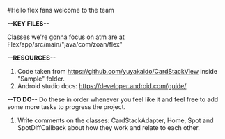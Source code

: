 #Hello flex fans welcome to the team

<b>--KEY FILES--</b>

Classes we're gonna focus on atm are at Flex/app/src/main/"java/com/zoan/flex"


<b>--RESOURCES--</b>

1. Code taken from https://github.com/yuyakaido/CardStackView inside "Sample" folder.
2. Android studio docs: https://developer.android.com/guide/

<b>--TO DO--</b>
Do these in order whenever you feel like it and feel free to add some more tasks to progress the project.

1. Write comments on the classes: CardStackAdapter, Home, Spot and SpotDiffCallback about how they work and relate to each other.
